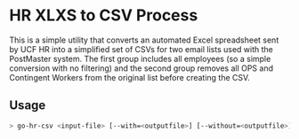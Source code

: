 # HR XLXS to CSV Process

This is a simple utility that converts an automated Excel spreadsheet sent by UCF HR into a simplified set of CSVs for two email lists used with the PostMaster system. The first group includes all employees (so a simple conversion with no filtering) and the second group removes all OPS and Contingent Workers from the original list before creating the CSV.

## Usage
```sh
> go-hr-csv <input-file> [--with=<outputfile>] [--without=<outputfile>]
```

